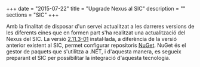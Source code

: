 +++
date        = "2015-07-22"
title       = "Upgrade Nexus al SIC"
description = ""
sections    = "SIC"
+++


Amb la finalitat de disposar d'un servei actualitzat a les darreres versions de les diferents eines que en formen part s'ha realitzat una actualització del Nexus del SIC. La versió [2.11.3-01](https://support.sonatype.com/entries/94172767-Sonatype-Nexus-2-11-3-Release-Notes) instal·lada, a diferència de la versió anterior existent al SIC, permet configurar repositoris [NuGet](https://www.nuget.org/). NuGet és el gestor de paquets que s'utilitza a .NET, i d'aquesta manera, es segueix preparant el SIC per possibilitar la integració d'aquesta tecnologia.